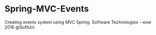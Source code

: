 # Spring-MVC-Events
Creating events system using MVC Spring. 
Software Technologies - юни 2016 @SoftUni
